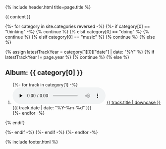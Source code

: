 {% include header.html title=page.title %}

{{ content }}

{%- for category in site.categories reversed -%}
{%- if category[0] == "thinking" -%}
  {% continue %}
{% elsif category[0] == "doing" %}
  {% continue %}
{% elsif category[0] == "music" %}
  {% continue %}
{% else %}

{% assign latestTrackYear = category[1][0]["date"] | date: "%Y" %}
{% if latestTrackYear != page.year %}
  {% continue %}
{% else %}
<h2 id="{{ category[0] | downcase }}">Album: {{ category[0] }}</h2>

<ol reversed class="music">
  {%- for track in category[1] -%}
    <li>
      <audio controls preload="none" src="{{ track.url | replace: "-", " " }}.mp3">
          Your browser does not support the
          <code>audio</code> element.
      </audio>
      <a href="{{ track.url | replace: "-", " " }}.mp3">{{ track.title | downcase }}</a> ({{ track.date | date: "%Y-%m-%d" }})
  </li>
  {%- endfor -%}
</ol>
{% endif}

{%- endif -%}
{%- endif -%}
{%- endfor -%}

{% include footer.html %}
